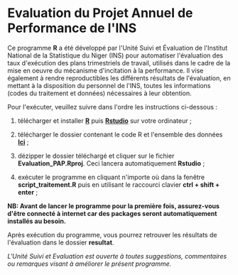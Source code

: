 # Evaluation du Projet Annuel de Performance de l'INS

Ce programme **R** a été développé par l'Unité Suivi et Évaluation de l'Institut National de la Statistique du Niger (INS) pour automatiser l'évaluation des taux d'exécution des plans trimestriels de travail, utilisés dans le cadre de la mise en oeuvre du mécanisme d'incitation à la performance. Il vise également à rendre reproductibles les différents résultats de l'évaluation, en mettant à la disposition du personnel de l'INS, toutes les informations (codes du traitement et données) nécessaires à leur obtention.

Pour l'exécuter, veuillez suivre dans l'ordre les instructions ci-dessous : 

1. télécharger et installer [**R**](https://cran.r-project.org/bin/windows/) puis [**Rstudio**](https://www.rstudio.com/products/rstudio/download/) sur votre ordinateur ;

2. télécharger le dossier contenant le code R et l'ensemble des données [**Ici**](https://github.com/Abdoussalam/Evaluation_PAP/archive/refs/heads/main.zip) ;

3. dézipper le dossier téléchargé et cliquer sur le fichier **Evaluation_PAP.Rproj**. Ceci lancera automatiquement **Rstudio** ;

4. exécuter le programme en cliquant n'importe où dans la fenêtre **script_traitement.R** puis en utilisant le raccourci clavier **ctrl + shift + enter** ;

**NB: Avant de lancer le programme pour la première fois, assurez-vous d'être connecté à internet car des packages seront automatiquement installés au besoin.** 


Après exécution du programme, vous pourrez retrouver les résultats de l'évaluation dans le dossier **resultat**. 

*L'Unité Suivi et Evaluation est ouverte à toutes suggestions, commentaires ou remarques visant à améliorer le présent programme.* 


